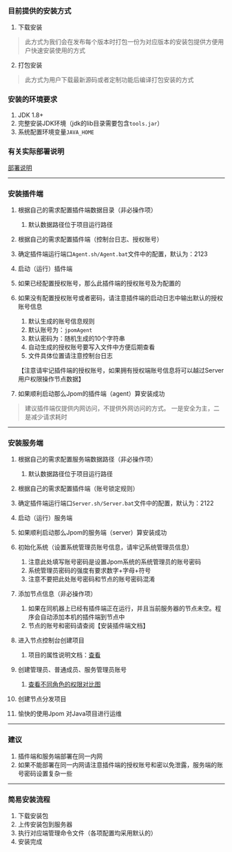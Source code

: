 ### 目前提供的安装方式

1. 下载安装

 > 此方式为我们会在发布每个版本时打包一份为对应版本的安装包提供方便用户快速安装使用的方式

2. 打包安装

 > 此方式为用户下载最新源码或者定制功能后编译打包安装的方式

### 安装的环境要求

1. JDK 1.8+
2. 完整安装JDK环境（jdk的lib目录需要包含`tools.jar`）
3. 系统配置环境变量`JAVA_HOME`

### 有关实际部署说明

[部署说明](./install/deploy-doc.md)

-----------------------------------------------------------------------------------

### 安装插件端

1. 根据自己的需求配置插件端数据目录（非必操作项）
    1. 默认数据路径位于项目运行路径
2. 根据自己的需求配置插件端（控制台日志、授权账号）
3. 确定插件端运行端口`Agent.sh/Agent.bat`文件中的配置，默认为：2123
4. 启动（运行）插件端
5. 如果已经配置授权账号，那么此插件端的授权账号及为配置的
6. 如果没有配置授权账号或者密码，请注意插件端的启动日志中输出默认的授权账号信息
    1. 默认生成的账号信息规则
    2. 默认账号为：`jpomAgent`
    3. 默认密码为：随机生成的10个字符串
    4. 自动生成的授权账号要写入文件中方便后期查看
    5. 文件具体位置请注意控制台日志
    
   【注意请牢记插件端的授权账号，如果拥有授权端账号信息将可以越过Server用户权限操作节点数据】
7. 如果顺利启动那么Jpom的插件端（agent）算安装成功


> 建议插件端仅提供内网访问，不提供外网访问的方式。 一是安全为主，二是减少请求耗时
-----------------------------------------------------------------------------------


### 安装服务端

1. 根据自己的需求配置服务端数据路径（非必操作项）
    1. 默认数据路径位于项目运行路径
2. 根据自己的需求配置插件端（账号锁定规则）
3. 确定插件端运行端口`Server.sh/Server.bat`文件中的配置，默认为：2122
4. 启动（运行）服务端
5. 如果顺利启动那么Jpom的服务端（server）算安装成功
6. 初始化系统（设置系统管理员账号信息，请牢记系统管理员信息）
    1. 注意此处填写账号密码是设置Jpom系统的系统管理员的账号密码
    2. 系统管理员密码的强度有要求数字+字母+符号
    3. 注意不要把此处账号密码和节点的账号密码混淆

7. 添加节点信息（非必操作项）
    1. 如果在同机器上已经有插件端正在运行，并且当前服务器的节点未空。程序会自动添加本机的插件端到节点中
    2. 节点的账号和密码请查阅【安装插件端文档】

8. 进入节点控制台创建项目
    1. 项目的属性说明文档：[查看](../project/project.md)

9. 创建管理员、普通成员、服务管理员账号
    1. [查看不同角色的权限对比图](../user/userRole.md)

10. 创建节点分发项目
11. 愉快的使用Jpom 对Java项目进行运维   


-----------------------------------------------------------------------------------

### 建议

1. 插件端和服务端部署在同一内网
2. 如果不能部署在同一内网请注意插件端的授权账号和密以免泄露，服务端的账号密码设置复杂一些

-----------------------------------------------------------------------------------

### 简易安装流程

1. 下载安装包
2. 上传安装包到服务器
3. 执行对应端管理命令文件（各项配置均采用默认的）
4. 安装完成 
    
